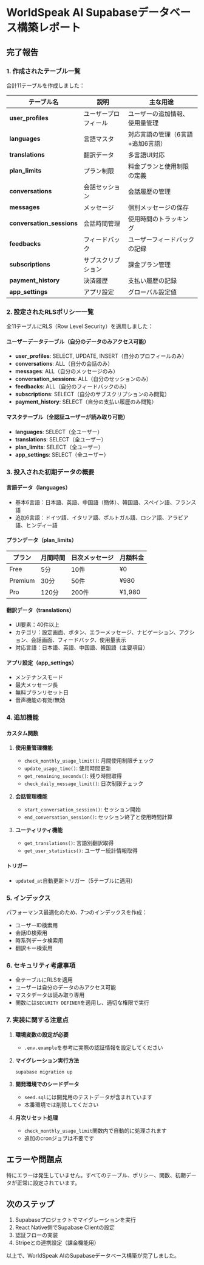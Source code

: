 # WorldSpeak AI Supabaseデータベース構築レポート

## 完了報告

### 1. 作成されたテーブル一覧

合計11テーブルを作成しました：

| テーブル名 | 説明 | 主な用途 |
|-----------|------|---------|
| **user_profiles** | ユーザープロフィール | ユーザーの追加情報、使用量管理 |
| **languages** | 言語マスタ | 対応言語の管理（6言語+追加6言語） |
| **translations** | 翻訳データ | 多言語UI対応 |
| **plan_limits** | プラン制限 | 料金プランと使用制限の定義 |
| **conversations** | 会話セッション | 会話履歴の管理 |
| **messages** | メッセージ | 個別メッセージの保存 |
| **conversation_sessions** | 会話時間管理 | 使用時間のトラッキング |
| **feedbacks** | フィードバック | ユーザーフィードバックの記録 |
| **subscriptions** | サブスクリプション | 課金プラン管理 |
| **payment_history** | 決済履歴 | 支払い履歴の記録 |
| **app_settings** | アプリ設定 | グローバル設定値 |

### 2. 設定されたRLSポリシー一覧

全11テーブルにRLS（Row Level Security）を適用しました：

#### ユーザーデータテーブル（自分のデータのみアクセス可能）
- **user_profiles**: SELECT, UPDATE, INSERT（自分のプロフィールのみ）
- **conversations**: ALL（自分の会話のみ）
- **messages**: ALL（自分のメッセージのみ）
- **conversation_sessions**: ALL（自分のセッションのみ）
- **feedbacks**: ALL（自分のフィードバックのみ）
- **subscriptions**: SELECT（自分のサブスクリプションのみ閲覧）
- **payment_history**: SELECT（自分の支払い履歴のみ閲覧）

#### マスタテーブル（全認証ユーザーが読み取り可能）
- **languages**: SELECT（全ユーザー）
- **translations**: SELECT（全ユーザー）
- **plan_limits**: SELECT（全ユーザー）
- **app_settings**: SELECT（全ユーザー）

### 3. 投入された初期データの概要

#### 言語データ（languages）
- 基本6言語：日本語、英語、中国語（簡体）、韓国語、スペイン語、フランス語
- 追加6言語：ドイツ語、イタリア語、ポルトガル語、ロシア語、アラビア語、ヒンディー語

#### プランデータ（plan_limits）
| プラン | 月間時間 | 日次メッセージ | 月額料金 |
|--------|----------|----------------|----------|
| Free | 5分 | 10件 | ¥0 |
| Premium | 30分 | 50件 | ¥980 |
| Pro | 120分 | 200件 | ¥1,980 |

#### 翻訳データ（translations）
- UI要素：40件以上
- カテゴリ：設定画面、ボタン、エラーメッセージ、ナビゲーション、アクション、会話画面、フィードバック、使用量表示
- 対応言語：日本語、英語、中国語、韓国語（主要項目）

#### アプリ設定（app_settings）
- メンテナンスモード
- 最大メッセージ長
- 無料プランリセット日
- 音声機能の有効/無効

### 4. 追加機能

#### カスタム関数
1. **使用量管理機能**
   - `check_monthly_usage_limit()`: 月間使用制限チェック
   - `update_usage_time()`: 使用時間更新
   - `get_remaining_seconds()`: 残り時間取得
   - `check_daily_message_limit()`: 日次制限チェック

2. **会話管理機能**
   - `start_conversation_session()`: セッション開始
   - `end_conversation_session()`: セッション終了と使用時間計算

3. **ユーティリティ機能**
   - `get_translations()`: 言語別翻訳取得
   - `get_user_statistics()`: ユーザー統計情報取得

#### トリガー
- `updated_at`自動更新トリガー（5テーブルに適用）

### 5. インデックス

パフォーマンス最適化のため、7つのインデックスを作成：
- ユーザーID検索用
- 会話ID検索用
- 時系列データ検索用
- 翻訳キー検索用

### 6. セキュリティ考慮事項

- 全テーブルにRLSを適用
- ユーザーは自分のデータのみアクセス可能
- マスタデータは読み取り専用
- 関数には`SECURITY DEFINER`を適用し、適切な権限で実行

### 7. 実装に関する注意点

1. **環境変数の設定が必要**
   - `.env.example`を参考に実際の認証情報を設定してください

2. **マイグレーション実行方法**
   ```bash
   supabase migration up
   ```

3. **開発環境でのシードデータ**
   - `seed.sql`には開発用のテストデータが含まれています
   - 本番環境では削除してください

4. **月次リセット処理**
   - `check_monthly_usage_limit`関数内で自動的に処理されます
   - 追加のcronジョブは不要です

## エラーや問題点

特にエラーは発生していません。すべてのテーブル、ポリシー、関数、初期データが正常に設定されています。

## 次のステップ

1. Supabaseプロジェクトでマイグレーションを実行
2. React Native側でSupabase Clientの設定
3. 認証フローの実装
4. Stripeとの連携設定（課金機能用）

以上で、WorldSpeak AIのSupabaseデータベース構築が完了しました。